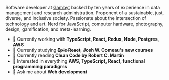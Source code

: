 Software developer at [Gambyt](https://www.gambyt.com/) backed by ten years of experience in data management and research administration. Proponent of a sustainable, just, diverse, and inclusive society. Passionate about the intersection of technology and art. Nerd for JavaScript, computer hardware, photography, design, gamification, and meta-learning.

- 🔭 Currently working with **TypeScript, React, Redux, Node, Postgres, AWS**
- 🌱 Currently studying ~~**Epic React**~~, **Josh W. Comeau's new courses**
- 📖 Currently reading **Clean Code by Robert C. Martin**
- 🧐 Interested in everything **AWS, TypeScript, React, functional programming paradigms**
- 💬 Ask me about **Web development**
